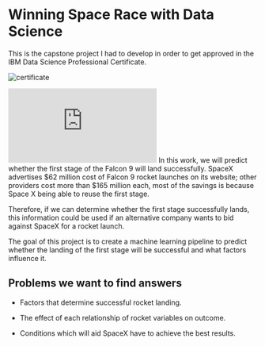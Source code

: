 # Winning Space Race with Data Science

This is the capstone project I had to develop in order to get approved in the IBM Data Science Professional Certificate.

<image src="[https://picsum.photos/800/600](https://github.com/tina-ds/Applied-Data-Science-Capstone/blob/5ac9489ae1f4aab38b7f19b5ac177717c5590ddb/images/certificate.pdf)" alt="certificate">


![Data_Science_Professional_Certificate_Badge](https://github.com/tina-ds/Applied-Data-Science-Capstone/blob/782db4258fe9ceb045b6e854624f7bd6afc1c6ad/Data_Science_Professional_Certificate_Badge.pdf)
In this work, we will predict whether the first stage of the Falcon 9 will land successfully. SpaceX advertises $62 million cost of Falcon 9 rocket launches on its website; other providers cost more than $165 million each, most of the savings is because Space X being able to reuse the first stage.

Therefore, if we can determine whether the first stage successfully lands, this information could be used if an alternative company wants to bid against SpaceX for a rocket launch.

The goal of this project is to create a machine learning pipeline to predict whether the landing of the first stage will be successful and what factors influence it.

## Problems we want to find answers

- Factors that determine successful rocket landing.

- The effect of each relationship of rocket variables on outcome.

- Conditions which will aid SpaceX have to achieve the best results.




